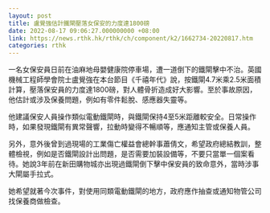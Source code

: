 ```yaml
---
layout: post
title: 盧覺強估計鐵閘壓落女保安的力度達1800磅
date: 2022-08-17 09:06:27.000000000 +08:00
link: https://news.rthk.hk/rthk/ch/component/k2/1662734-20220817.htm
categories: rthk
---
```


一名女保安員日前在油麻地母嬰健康院停車場，遭一道倒下的鐵閘擊中不治。英國機械工程師學會院士盧覺強在本台節目《千禧年代》說，按鐵閘4.7米乘2.5米面積計算，壓落保安員的力度達1800磅，對人體骨折造成好大影響。至於事故原因，他估計或涉及保養問題，例如有零件鬆脫、感應器失靈等。

他建議保安人員操作類似電動鐵閘時，與鐵閘保持4至5米距離較安全。日常操作時，如果發現鐵閘有異常聲響，拉動時變得不暢順等，應通知主管或保養人員。

另外，意外後曾到過現場的工業傷亡權益會總幹事蕭倩文，希望政府總結教訓，整體檢視，例如是否鐵閘設計出問題，是否需要加裝設備等，不要只當單一個案看待。她說3年前在新田購物城亦出現過鐵閘倒下擊中保安員的致命意外，當時涉事大閘屬手拉式。

她希望就著今次事件，對使用同類電動鐵閘的地方，政府應作抽查或通知物管公司找保養商做檢查。
